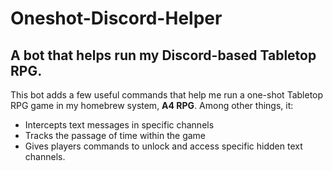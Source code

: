 # Oneshot-Discord-Helper
## A bot that helps run my Discord-based Tabletop RPG.

This bot adds a few useful commands that help me run a one-shot Tabletop RPG game in my homebrew system, **A4 RPG**.
Among other things, it:
- Intercepts text messages in specific channels
- Tracks the passage of time within the game
- Gives players commands to unlock and access specific hidden text channels.
